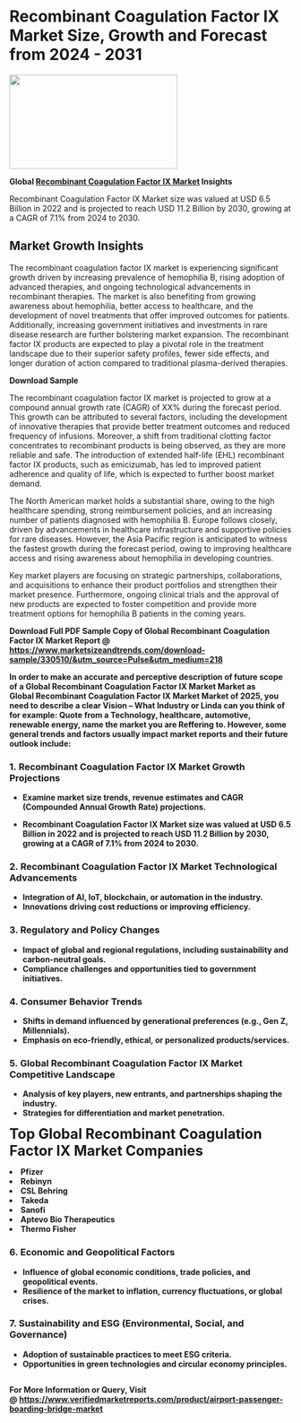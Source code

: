 <H1>Recombinant Coagulation Factor IX Market Size, Growth and Forecast from 2024 - 2031</H1><img class="aligncenter size-medium wp-image-584254" src="https://thirdeyenews.in/wp-content/uploads/2024/09/Global-Market-Research-300x168.jpeg" alt="" width="300" height="168" /><p><strong>Global&nbsp;<a href="https://www.marketsizeandtrends.com/download-sample/330510/&amp;utm_source=Pulse&amp;utm_medium=218">Recombinant Coagulation Factor IX Market</a> Insights</strong></p><p>Recombinant Coagulation Factor IX Market size was valued at USD 6.5 Billion in 2022 and is projected to reach USD 11.2 Billion by 2030, growing at a CAGR of 7.1% from 2024 to 2030.</p><p><h2>Market Growth Insights</h2> <p>The recombinant coagulation factor IX market is experiencing significant growth driven by increasing prevalence of hemophilia B, rising adoption of advanced therapies, and ongoing technological advancements in recombinant therapies. The market is also benefiting from growing awareness about hemophilia, better access to healthcare, and the development of novel treatments that offer improved outcomes for patients. Additionally, increasing government initiatives and investments in rare disease research are further bolstering market expansion. The recombinant factor IX products are expected to play a pivotal role in the treatment landscape due to their superior safety profiles, fewer side effects, and longer duration of action compared to traditional plasma-derived therapies.</p> <p><strong>Download Sample</strong></p> <p>The recombinant coagulation factor IX market is projected to grow at a compound annual growth rate (CAGR) of XX% during the forecast period. This growth can be attributed to several factors, including the development of innovative therapies that provide better treatment outcomes and reduced frequency of infusions. Moreover, a shift from traditional clotting factor concentrates to recombinant products is being observed, as they are more reliable and safe. The introduction of extended half-life (EHL) recombinant factor IX products, such as emicizumab, has led to improved patient adherence and quality of life, which is expected to further boost market demand.</p> <p>The North American market holds a substantial share, owing to the high healthcare spending, strong reimbursement policies, and an increasing number of patients diagnosed with hemophilia B. Europe follows closely, driven by advancements in healthcare infrastructure and supportive policies for rare diseases. However, the Asia Pacific region is anticipated to witness the fastest growth during the forecast period, owing to improving healthcare access and rising awareness about hemophilia in developing countries.</p> <p>Key market players are focusing on strategic partnerships, collaborations, and acquisitions to enhance their product portfolios and strengthen their market presence. Furthermore, ongoing clinical trials and the approval of new products are expected to foster competition and provide more treatment options for hemophilia B patients in the coming years.</p> <p><strong></p><p><span class=""><strong>Download Full PDF Sample Copy of Global Recombinant Coagulation Factor IX Market Report</strong> @ <a href="https://www.marketsizeandtrends.com/download-sample/330510/&amp;utm_source=Pulse&amp;utm_medium=218" target="_blank">https://www.marketsizeandtrends.com/download-sample/330510/&amp;utm_source=Pulse&amp;utm_medium=218</a></span></p><p>In order to make an accurate and perceptive description of future scope of a Global&nbsp;Recombinant Coagulation Factor IX Market Market as Global&nbsp;Recombinant Coagulation Factor IX Market Market of 2025, you need to describe a clear Vision &ndash; What Industry or Linda can you think of for example: Quote from a Technology, healthcare, automotive, renewable energy, name the market you are Reffering to. However, some general trends and factors usually impact market reports and their future outlook include:</p><h3>1.&nbsp;<strong>Recombinant Coagulation Factor IX Market Growth Projections</strong></h3><ul><li>Examine market size trends, revenue estimates and CAGR (Compounded Annual Growth Rate) projections.</li><li><p>Recombinant Coagulation Factor IX Market size was valued at USD 6.5 Billion in 2022 and is projected to reach USD 11.2 Billion by 2030, growing at a CAGR of 7.1% from 2024 to 2030.</p></li></ul><h3>2.&nbsp;<strong>Recombinant Coagulation Factor IX Market Technological Advancements</strong></h3><ul><li>Integration of AI, IoT, blockchain, or automation in the industry.</li><li>Innovations driving cost reductions or improving efficiency.</li></ul><h3>3.&nbsp;<strong>Regulatory and Policy Changes</strong></h3><ul><li>Impact of global and regional regulations, including sustainability and carbon-neutral goals.</li><li>Compliance challenges and opportunities tied to government initiatives.</li></ul><h3>4.&nbsp;<strong>Consumer Behavior Trends</strong></h3><ul><li>Shifts in demand influenced by generational preferences (e.g., Gen Z, Millennials).</li><li>Emphasis on eco-friendly, ethical, or personalized products/services.</li></ul><h3>5.&nbsp;<strong>Global Recombinant Coagulation Factor IX Market Competitive Landscape</strong></h3><ul><li>Analysis of key players, new entrants, and partnerships shaping the industry.</li><li>Strategies for differentiation and market penetration.</li></ul><p data-pm-slice="1 1 []"><span style="color: inherit; font-family: inherit; font-size: 25px;">Top Global Recombinant Coagulation Factor IX Market Companies</span></p><div class="" data-test-id=""><p><li>Pfizer</li><li> Rebinyn</li><li> CSL Behring</li><li> Takeda</li><li> Sanofi</li><li> Aptevo Bio Therapeutics</li><li> Thermo Fisher</li></p></div><h3>6.&nbsp;<strong>Economic and Geopolitical Factors</strong></h3><ul><li>Influence of global economic conditions, trade policies, and geopolitical events.</li><li>Resilience of the market to inflation, currency fluctuations, or global crises.</li></ul><h3>7.&nbsp;<strong>Sustainability and ESG (Environmental, Social, and Governance)</strong></h3><ul><li>Adoption of sustainable practices to meet ESG criteria.</li><li>Opportunities in green technologies and circular economy principles.</li></ul><h2><strong style="font-size: 14px;">For More Information or Query, Visit @&nbsp;</strong><a style="background-color: #ffffff; font-size: 14px;" href="https://www.marketsizeandtrends.com/report/recombinant-coagulation-factor-ix-market/" target="_blank">https://www.verifiedmarketreports.com/product/airport-passenger-boarding-bridge-market</a></h2>
